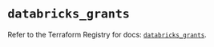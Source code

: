 # `databricks_grants`

Refer to the Terraform Registry for docs: [`databricks_grants`](https://registry.terraform.io/providers/databricks/databricks/1.36.0/docs/resources/grants).

